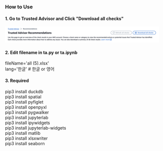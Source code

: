 ### How to Use
#### 1. Go to Trusted Advisor and Click "Download all checks"

![ALT TEXT](pic/ta1.png)

#### 2. Edit filename in ta.py or ta.ipynb<br>
  fileName='all (5).xlsx'<br>
  lang='한글' # 한글 or 영어

  
#### 3. Required 
pip3 install duckdb<br>
pip3 install spatial<br>
pip3 install pyfiglet<br>
pip3 install openpyxl<br>
pip3 install pygwalker<br>
pip3 install jupyterlab<br>
pip3 install ipywidgets<br>
pip3 install jupyterlab-widgets<br>
pip3 install matlib<br>
pip3 install xlsxwriter<br>
pip3 install seaborn<br>
